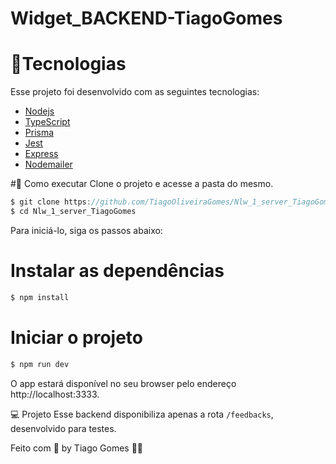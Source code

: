 # Widget_BACKEND-TiagoGomes

# 🧪Tecnologias
Esse projeto foi desenvolvido com as seguintes tecnologias:

* [Nodejs](https://nodejs.org/en/)
* [TypeScript](https://www.typescriptlang.org)
* [Prisma](https://www.prisma.io)
* [Jest](https://jestjs.io/pt-BR/)
* [Express](https://expressjs.com/pt-br/)
* [Nodemailer](https://nodemailer.com/about/)


#🚀 Como executar
Clone o projeto e acesse a pasta do mesmo.

```javascript
$ git clone https://github.com/TiagoOliveiraGomes/Nlw_1_server_TiagoGomes
$ cd Nlw_1_server_TiagoGomes
```
Para iniciá-lo, siga os passos abaixo:

# Instalar as dependências
```javascript
$ npm install
```

# Iniciar o projeto
```javascript
$ npm run dev
```
O app estará disponível no seu browser pelo endereço http://localhost:3333.

💻 Projeto
Esse backend disponibiliza apenas a rota ```/feedbacks```, desenvolvido para testes.

Feito com 🧡 by Tiago Gomes 👋🏻 
